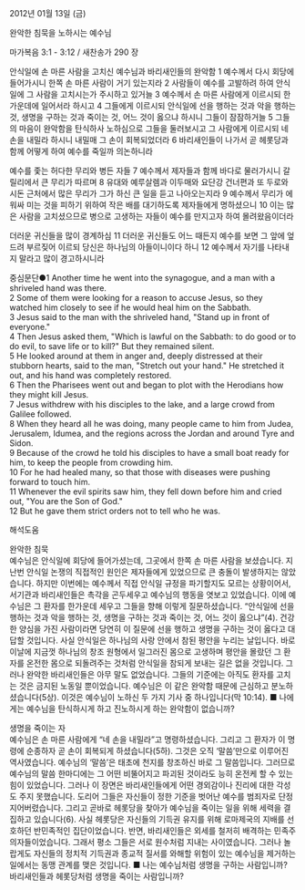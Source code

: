 2012년 01월 13일 (금)

완악한 침묵을 노하시는 예수님



마가복음 3:1 - 3:12 / 새찬송가 290 장


안식일에 손 마른 사람을 고치신 예수님과 바리새인들의 완악함
1 예수께서 다시 회당에 들어가시니 한쪽 손 마른 사람이 거기 있는지라 2 사람들이 예수를 고발하려 하여 안식일에 그 사람을 고치시는가 주시하고 있거늘 3 예수께서 손 마른 사람에게 이르시되 한가운데에 일어서라 하시고 4 그들에게 이르시되 안식일에 선을 행하는 것과 악을 행하는 것, 생명을 구하는 것과 죽이는 것, 어느 것이 옳으냐 하시니 그들이 잠잠하거늘 5 그들의 마음이 완악함을 탄식하사 노하심으로 그들을 둘러보시고 그 사람에게 이르시되 네 손을 내밀라 하시니 내밀매 그 손이 회복되었더라 6 바리새인들이 나가서 곧 헤롯당과 함께 어떻게 하여 예수를 죽일까 의논하니라

예수를 좇는 허다한 무리와 병든 자들
7 예수께서 제자들과 함께 바다로 물러가시니 갈릴리에서 큰 무리가 따르며 8 유대와 예루살렘과 이두매와 요단강 건너편과 또 두로와 시돈 근처에서 많은 무리가 그가 하신 큰 일을 듣고 나아오는지라 9 예수께서 무리가 에워싸 미는 것을 피하기 위하여 작은 배를 대기하도록 제자들에게 명하셨으니 10 이는 많은 사람을 고치셨으므로 병으로 고생하는 자들이 예수를 만지고자 하여 몰려왔음이더라

더러운 귀신들을 많이 경계하심
11 더러운 귀신들도 어느 때든지 예수를 보면 그 앞에 엎드려 부르짖어 이르되 당신은 하나님의 아들이니이다 하니 12 예수께서 자기를 나타내지 말라고 많이 경고하시니라

중심문단●1 Another time he went into the synagogue, and a man with a shriveled hand was there.   
2 Some of them were looking for a reason to accuse Jesus, so they watched him closely to see if he would heal him on the Sabbath.   
3 Jesus said to the man with the shriveled hand, "Stand up in front of everyone."   
4 Then Jesus asked them, "Which is lawful on the Sabbath: to do good or to do evil, to save life or to kill?" But they remained silent.   
5 He looked around at them in anger and, deeply distressed at their stubborn hearts, said to the man, "Stretch out your hand." He stretched it out, and his hand was completely restored.   
6 Then the Pharisees went out and began to plot with the Herodians how they might kill Jesus.   
7 Jesus withdrew with his disciples to the lake, and a large crowd from Galilee followed.   
8 When they heard all he was doing, many people came to him from Judea, Jerusalem, Idumea, and the regions across the Jordan and around Tyre and Sidon.   
9 Because of the crowd he told his disciples to have a small boat ready for him, to keep the people from crowding him.   
10 For he had healed many, so that those with diseases were pushing forward to touch him.   
11 Whenever the evil spirits saw him, they fell down before him and cried out, "You are the Son of God."   
12 But he gave them strict orders not to tell who he was.

해석도움





완악한 침묵  
예수님은 안식일에 회당에 들어가셨는데, 그곳에서 한쪽 손 마른 사람을 보셨습니다. 지난번 안식일 논쟁의 직접적인 원인은 제자들에게 있었으므로 큰 충돌이 발생하지는 않았습니다. 하지만 이번에는 예수께서 직접 안식일 규정을 파기할지도 모르는 상황이어서, 서기관과 바리새인들은 촉각을 곤두세우고 예수님의 행동을 엿보고 있었습니다. 이에 예수님은 그 환자를 한가운데 세우고 그들을 향해 이렇게 질문하셨습니다. “안식일에 선을 행하는 것과 악을 행하는 것, 생명을 구하는 것과 죽이는 것, 어느 것이 옳으냐”(4). 건강한 양심을 가진 사람이라면 당연히 이 질문에 선을 행하고 생명을 구하는 것이 옳다고 대답할 것입니다. 사실 안식일은 하나님의 사랑 안에서 참된 평안을 누리는 날입니다. 바로 이날에 지금껏 하나님의 창조 원형에서 일그러진 몸으로 고생하며 평안을 몰랐던 그 환자를 온전한 몸으로 되돌려주는 것처럼 안식일을 참되게 보내는 길은 없을 것입니다. 그러나 완악한 바리새인들은 아무 말도 없었습니다. 그들의 기준에는 아직도 환자를 고치는 것은 금지된 노동일 뿐이었습니다. 예수님은 이 같은 완악함 때문에 근심하고 분노하셨습니다(5상). 이것은 예수님이 노하신 두 가지 기사 중 하나입니다(막 10:14). 
■ 나에게는 예수님을 탄식하시게 하고 진노하시게 하는 완악함이 없습니까?

생명을 죽이는 자  
예수님은 손 마른 사람에게 “네 손을 내밀라”고 명령하셨습니다. 그리고 그 환자가 이 명령에 순종하자 곧 손이 회복되게 하셨습니다(5하). 그것은 오직 ‘말씀’만으로 이루어진 역사였습니다. 예수님의 ‘말씀’은 태초에 천지를 창조하신 바로 그 말씀입니다. 그러므로 예수님의 말씀 한마디에는 그 어떤 비뚤어지고 파괴된 것이라도 능히 온전케 할 수 있는 힘이 있었습니다. 그러나 이 장면은 바리새인들에게 어떤 경외감이나 진리에 대한 각성도 주지 못했습니다. 도리어 그들은 자신들이 정한 기준을 벗어난 예수를 범죄자로 단정 지어버렸습니다. 그리고 곧바로 헤롯당을 찾아가 예수님을 죽이는 일을 위해 세력을 결집하고 있습니다(6). 사실 헤롯당은 자신들의 기득권 유지를 위해 로마제국의 지배를 선호하던 반민족적인 집단이었습니다. 반면, 바리새인들은 외세를 철저히 배격하는 민족주의자들이었습니다. 그래서 평소 그들은 서로 원수처럼 지내는 사이였습니다. 그러나 놀랍게도 자신들의 정치적 기득권과 종교적 질서를 와해할 위험이 있는 예수님을 제거하는 일에서는 동맹 관계를 맺은 것입니다. 
■ 나는 예수님처럼 생명을 구하는 사람입니까? 바리새인들과 헤롯당처럼 생명을 죽이는 사람입니까?